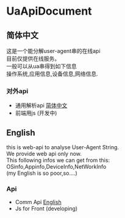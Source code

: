 # UaApiDocument  
## 简体中文  

这是一个能分解user-agent串的在线api  
目前仅提供在线服务。  
一般可以从ua串得到如下信息  
操作系统,应用信息,设备信息,网络信息.  

### 对外api  
* 通用解析api [简体中文](/UaCommApi/Lang/zh-cn/index.md)  
* 前端用js (开发中)  

## English  
this is web-api to analyse User-Agent String.  
We provide web api only now.  
This following infos we can get from this:   
OSinfo,Appinfo,DeviceInfo,NetWorkInfo  
(my English is so poor,so....)  
### Api  
* Comm Api [English](/UaCommApi/Lang/en-us/index.md)  
* Js for Front (developing)  

 
